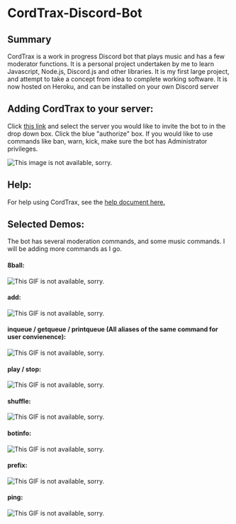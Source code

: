 # CordTrax-Discord-Bot

## Summary  
CordTrax is a work in progress Discord bot that plays music and has a few moderator functions. It is a personal project undertaken by me to learn Javascript, Node.js, Discord.js and other libraries. It is my first large project, and attempt to take a concept from idea to complete working software. 
It is now hosted on Heroku, and can be installed on your own Discord server

## Adding CordTrax to your server:  
Click [this link](https://discordapp.com/oauth2/authorize?client_id=489652777027633173&scope=bot) and select the server you would like to invite the bot to in the drop down box. Click the blue "authorize" box. If you would like to use commands like ban, warn, kick, make sure the bot has Administrator privileges.

![This image is not available, sorry.](https://i.imgur.com/sD2ikiG.png)

## Help:
For help using CordTrax, see the [help document here.](https://github.com/markbmullins/CordTrax-Discord-Bot/blob/master/HELP.md)

## Selected Demos:
The bot has several moderation commands, and some music commands. I will be adding more commands as I go. 
	
#### 8ball:  
![This GIF is not available, sorry.](https://i.imgur.com/ZjHlfV0.gif)

#### add:  
![This GIF is not available, sorry.](https://i.imgur.com/7tFKMz4.gif)

#### inqueue / getqueue / printqueue (All aliases of the same command for user convienence):  
![This GIF is not available, sorry.](https://i.imgur.com/zIM45u9.gif)

#### play / stop:  
![This GIF is not available, sorry.](https://i.imgur.com/EU47LbB.gif)

#### shuffle:  
![This GIF is not available, sorry.](https://i.imgur.com/RgFTLqd.gif)

#### botinfo:  
![This GIF is not available, sorry.](https://i.imgur.com/0O0idZE.gif)

#### prefix:  
![This GIF is not available, sorry.](https://i.imgur.com/fIacXUi.gif)

#### ping:  
![This GIF is not available, sorry.](https://i.imgur.com/bGWhQux.gif)

